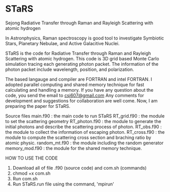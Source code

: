 # STaRS
Sejong Radiative Transfer through Raman and Rayleigh Scattering with atomic hydrogen

In Astronphysics, Raman spectroscopy is good tool to investigate Symbiotic Stars, Planetary Nebulae, and Active Galacitive Nuclei.

STaRS is the code for Radiative Transfer through Raman and Rayleigh Scattering with atomic hydrogen.
This code is 3D grid based Monte Carlo simulation tracing each generating photon packet.
The information of the photon packet include wavelength, position, and polarization.

The based langauge and compiler are FORTRAN and intel FORTRAN.
I adopted parallel computing and shared memory technique for fast calculating and handling a memory.
If you have any question about the code, you send the email to csj607@gmail.com
Any comments for development and suggestions for collaboration are well come.
Now, I am preparing the paper for STaRS.

Source files
main.f90 : the main code to run STaRS
RT_grid.f90 : the module to set the scattering geometry
RT_photon.f90 : the module to generate the initial photons and describe the scattering process of photon. 
RT_obs.f90 : the module to collect the information of escaping photon.
RT_cross.f90 : the module to compute the scattering cross section and braching ratio by atomic physic.
random_mt.f90 : the module including the random generator
memory_mod.f90 : the module for the shared memory technique.

HOW TO USE THE CODE

1. Download all of file .f90 (source code) and com.sh (commands)
2. chmod +x com.sh
3. Run com.sh
3. Run STaRS.run file using the command, 'mpirun'
